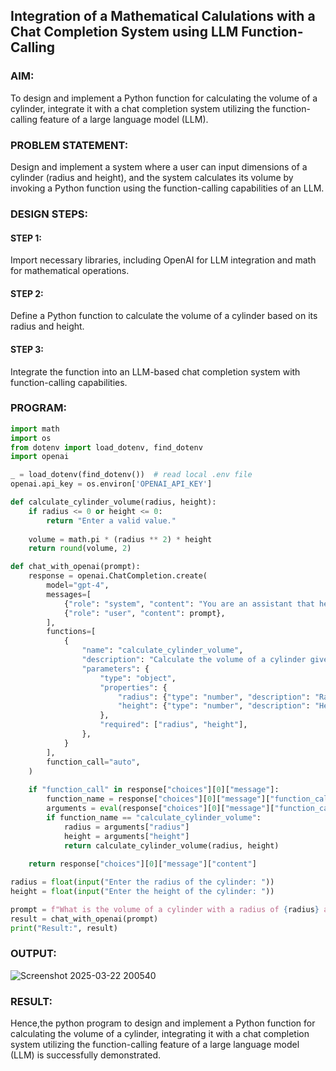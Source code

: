 ## Integration of a Mathematical Calulations with a Chat Completion System using LLM Function-Calling

### AIM:
To design and implement a Python function for calculating the volume of a cylinder, integrate it with a chat completion system utilizing the function-calling feature of a large language model (LLM).

### PROBLEM STATEMENT:
Design and implement a system where a user can input dimensions of a cylinder (radius and height),
and the system calculates its volume by invoking a Python function using the function-calling capabilities of an LLM.
### DESIGN STEPS:

#### STEP 1:
Import necessary libraries, including OpenAI for LLM integration and math for mathematical operations.

#### STEP 2:
Define a Python function to calculate the volume of a cylinder based on its radius and height.

#### STEP 3:
Integrate the function into an LLM-based chat completion system with function-calling capabilities.

### PROGRAM:
```py
import math
import os
from dotenv import load_dotenv, find_dotenv
import openai

_ = load_dotenv(find_dotenv())  # read local .env file
openai.api_key = os.environ['OPENAI_API_KEY']

def calculate_cylinder_volume(radius, height): 
    if radius <= 0 or height <= 0:
        return "Enter a valid value."
    
    volume = math.pi * (radius ** 2) * height
    return round(volume, 2)

def chat_with_openai(prompt):
    response = openai.ChatCompletion.create(
        model="gpt-4",
        messages=[
            {"role": "system", "content": "You are an assistant that helps calculate the volume of a cylinder."},
            {"role": "user", "content": prompt},
        ],
        functions=[
            {
                "name": "calculate_cylinder_volume",
                "description": "Calculate the volume of a cylinder given radius and height.",
                "parameters": {
                    "type": "object",
                    "properties": {
                        "radius": {"type": "number", "description": "Radius of the cylinder (in units)"},
                        "height": {"type": "number", "description": "Height of the cylinder (in units)"},
                    },
                    "required": ["radius", "height"],
                },
            }
        ],
        function_call="auto",  
    )
    
    if "function_call" in response["choices"][0]["message"]:
        function_name = response["choices"][0]["message"]["function_call"]["name"]
        arguments = eval(response["choices"][0]["message"]["function_call"]["arguments"])
        if function_name == "calculate_cylinder_volume":
            radius = arguments["radius"]
            height = arguments["height"]
            return calculate_cylinder_volume(radius, height)
    
    return response["choices"][0]["message"]["content"]

radius = float(input("Enter the radius of the cylinder: "))
height = float(input("Enter the height of the cylinder: "))

prompt = f"What is the volume of a cylinder with a radius of {radius} and a height of {height}?"
result = chat_with_openai(prompt)
print("Result:", result)
```
### OUTPUT:
![Screenshot 2025-03-22 200540](https://github.com/user-attachments/assets/ba2cf4d8-cba5-42c0-8c30-1eadc011e88b)


### RESULT:
Hence,the python program to design and implement a Python function for calculating the volume of a cylinder,
integrating it with a chat completion system utilizing the function-calling feature of a large language model (LLM) is successfully demonstrated.


